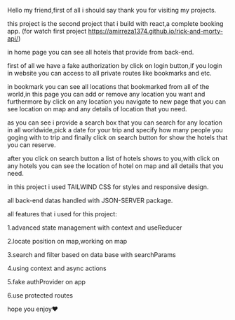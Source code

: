 Hello my friend,first of all i should say thank you for visiting my projects.

this project is the second project that i build with react,a complete booking app.
(for watch first project https://amirreza1374.github.io/rick-and-morty-api/)

in home page you can see all hotels that provide from back-end.

first of all we have a fake authorization by click on login button,if you login in website you can access to all private routes like bookmarks and etc. 

in bookmark you can see all locations that bookmarked from all of the world,in this page you can add or remove any location you want and furthermore by click on any location you navigate to new page that you can see location on map and any details of location that you need.

as you can see i provide a search box that you can search for any location in all worldwide,pick a date for your trip and specify how many people you goging with to trip and finally click on search button for show the hotels that you can reserve.

after you click on search button a list of hotels shows to you,with click on any hotels you can see the location of hotel on map and all details that you need. 

in this project i used TAILWIND CSS for styles and responsive design.

all back-end datas handled with JSON-SERVER package.

all features that i used for this project:

1.advanced state management with context and useReducer

2.locate position on map,working on map

3.search and filter based on data base with searchParams

4.using context and async actions

5.fake authProvider on app

6.use protected routes


hope you enjoy❤️






